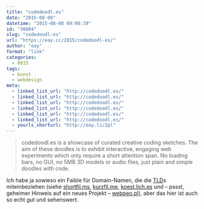 ```yaml
---
title: "codedoodl.es"
date: "2015-08-08"
datetime: "2015-08-08 09:00:39"
id: "30804"
slug: "codedoodl-es"
url: "https://eay.cc/2015/codedoodl-es/"
author: "eay"
format: "link"
categories:
  - 0815
tags:
  - kunst
  - webdesign
meta:
  - linked_list_url: "http://codedoodl.es/"
  - linked_list_url: "http://codedoodl.es/"
  - linked_list_url: "http://codedoodl.es/"
  - linked_list_url: "http://codedoodl.es/"
  - linked_list_url: "http://codedoodl.es/"
  - linked_list_url: "http://codedoodl.es/"
  - yourls_shorturl: "http://eay.li/2pl"
---
```


> codedoodl.es is a showcase of curated creative coding sketches. The aim of these doodles is to exhibit interactive, engaging web experiments which only require a short attention span. No loading bars, no GUI, no 5MB 3D models or audio files, just plain and simple doodles with code.

Ich habe ja sowieso ein Faible für Domain-Namen, die die [TLD](https://de.wikipedia.org/wiki/Top-Level-Domain)s miteinbeziehen (siehe [shortfil.ms](http://shortfil.ms/), [kurzfil.me](http://kurzfil.me/), [koest.lich.es](http://koest.lich.es/) und – pssst, geheimer Hinweis auf ein neues Projekt – [webpeo.pl](http://webpeo.pl/)), aber das hier ist auch so echt gut und sehenswert.
